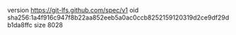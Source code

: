 version https://git-lfs.github.com/spec/v1
oid sha256:1a4f916c947f8b22aa852eeb5a0ac0ccb8252159120319d2ce9df29db1da8ffc
size 8028
